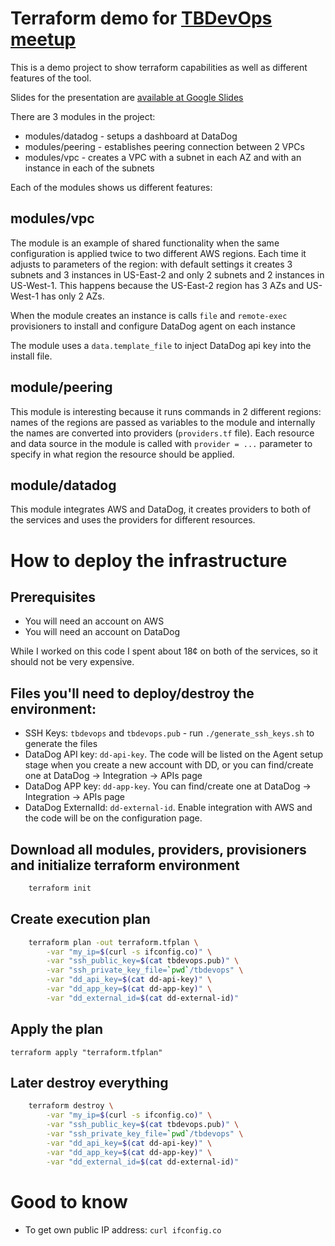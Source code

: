 # Terraform demo for [TBDevOps meetup](https://www.meetup.com/TBDevOps/events/mztfcqyxpbzb/)

This is a demo project to show terraform capabilities as well as different features of the tool.

Slides for the presentation are [available at Google Slides](http://bit.ly/terraform-tbdevops)

There are 3 modules in the project:

* modules/datadog - setups a dashboard at DataDog
* modules/peering - establishes peering connection between 2 VPCs
* modules/vpc - creates a VPC with a subnet in each AZ and with an instance in each of the subnets

Each of the modules shows us different features:

## modules/vpc

The module is an example of shared functionality when the same configuration is applied twice to two different 
AWS regions. Each time it adjusts to parameters of the region: with default settings it creates 3 subnets and 3 instances 
in US-East-2 and only 2 subnets and 2 instances in US-West-1. This happens because the US-East-2 region has 3 AZs and US-West-1
has only 2 AZs. 

When the module creates an instance is calls `file` and `remote-exec` provisioners to install and configure DataDog agent
on each instance

The module uses a `data.template_file` to inject DataDog api key into the install file.

## module/peering

This module is interesting because it runs commands in 2 different regions: names of the regions are passed as variables 
to the module and internally the names are converted into providers (`providers.tf` file). Each resource and data source
in the module is called with `provider = ...` parameter to specify in what region the resource should be applied.

## module/datadog

This module integrates AWS and DataDog, it creates providers to both of the services and uses the providers for different 
resources. 

# How to deploy the infrastructure

## Prerequisites

* You will need an account on AWS
* You will need an account on DataDog

While I worked on this code I spent about 18¢ on both of the services, so it should not be very expensive.  

## Files you'll need to deploy/destroy the environment:

* SSH Keys: `tbdevops` and `tbdevops.pub` - run `./generate_ssh_keys.sh` to generate the files
* DataDog API key: `dd-api-key`. The code will be listed on the Agent setup stage when you create a new account with DD, 
or you can find/create one at DataDog -> Integration -> APIs page
* DataDog APP key: `dd-app-key`. You can find/create one at DataDog -> Integration -> APIs page
* DataDog ExternalId: `dd-external-id`. Enable integration with AWS and the code will be on the configuration page. 

## Download all modules, providers, provisioners and initialize terraform environment

```bash
    terraform init
```

## Create execution plan
```bash
    terraform plan -out terraform.tfplan \
        -var "my_ip=$(curl -s ifconfig.co)" \
        -var "ssh_public_key=$(cat tbdevops.pub)" \
        -var "ssh_private_key_file=`pwd`/tbdevops" \
        -var "dd_api_key=$(cat dd-api-key)" \
        -var "dd_app_key=$(cat dd-app-key)" \
        -var "dd_external_id=$(cat dd-external-id)"
```

## Apply the plan
`terraform apply "terraform.tfplan"`

## Later destroy everything
```bash
    terraform destroy \
        -var "my_ip=$(curl -s ifconfig.co)" \
        -var "ssh_public_key=$(cat tbdevops.pub)" \
        -var "ssh_private_key_file=`pwd`/tbdevops" \
        -var "dd_api_key=$(cat dd-api-key)" \
        -var "dd_app_key=$(cat dd-app-key)" \
        -var "dd_external_id=$(cat dd-external-id)"
```

# Good to know

* To get own public IP address: `curl ifconfig.co`

